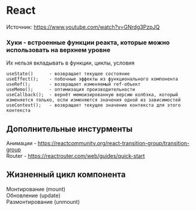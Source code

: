 # React 
Источник: https://www.youtube.com/watch?v=GNrdg3PzpJQ

### Хуки - встроенные функции реакта, которые можно использовать на верхнем уровне
Их нельзя вкладывать в функции, циклы, условия  
```
useState()      - возвращает текущее состояние
useEffect();    - побочные эффекты из функционального компонента
useRef();       - возвращает изменяемый ref-объект
useMemo();      - оптимизация производительности
useCallback();  - вернёт мемоизированную версию колбэка, который изменяется только, если изменяются значения одной из зависимостей
useContext();   - возвращает текущее значение контекста для этого контекста
```

## Дополнительные инстурменты
Анимации - https://reactcommunity.org/react-transition-group/transition-group  
Router - https://reactrouter.com/web/guides/quick-start  

## Жизненный цикл компонента
Монтирование (mount)  
Обновление (update)  
Размонтирование (unmount)  